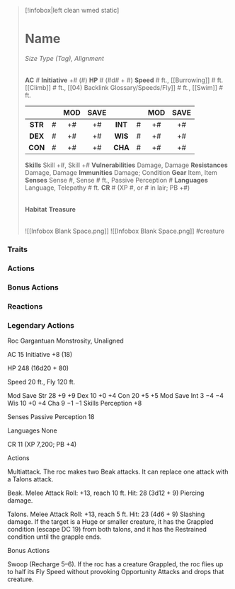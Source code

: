 > [!infobox|left clean wmed static]
> # Name
> *Size Type (Tag), Alignment*
> 
> | |
> | - |
> **AC** # **Initiative** +# (#)
> **HP** # (#d# + #)
> **Speed** # ft., [[Burrowing]] # ft. [[Climb]] # ft., [[04) Backlink Glossary/Speeds/Fly]] # ft., [[Swim]] # ft.
> 
> | | | MOD | SAVE | | | MOD | SAVE |
> | :-: | :-: | :-: | :-: | :-: | :-: | :-: | :-: |
> | **STR** | # | +# | +# | **INT** | # | +# | +# | 
> | **DEX** | # | +# | +# | **WIS** | # | +# | +# |
> | **CON** | # | +# | +# | **CHA** | # | +# | +# |
> **Skills** Skill +#, Skill +#
> **Vulnerabilities** Damage, Damage
> **Resistances** Damage, Damage
> **Immunities** Damage; Condition
> **Gear** Item, Item
> **Senses** Sense #, Sense # ft., Passive Perception #
> **Languages** Language, Telepathy # ft.
> **CR** # (XP #, or # in lair; PB +#)
>
> | |
> | - |
> **Habitat**
> **Treasure**
> 
> | |
> | - |
> ![[Infobox Blank Space.png]]
> ![[Infobox Blank Space.png]]
> #creature 


### Traits
### Actions
### Bonus Actions
### Reactions
### Legendary Actions
Roc
Gargantuan Monstrosity, Unaligned

AC 15 Initiative +8 (18)

HP 248 (16d20 + 80)

Speed 20 ft., Fly 120 ft.

Mod	Save
Str	28	+9	+9
Dex	10	+0	+4
Con	20	+5	+5
Mod	Save
Int	3	−4	−4
Wis	10	+0	+4
Cha	9	−1	−1
Skills Perception +8

Senses Passive Perception 18

Languages None

CR 11 (XP 7,200; PB +4)

Actions

Multiattack. The roc makes two Beak attacks. It can replace one attack with a Talons attack.

Beak. Melee Attack Roll: +13, reach 10 ft. Hit: 28 (3d12 + 9) Piercing damage.

Talons. Melee Attack Roll: +13, reach 5 ft. Hit: 23 (4d6 + 9) Slashing damage. If the target is a Huge or smaller creature, it has the Grappled condition (escape DC 19) from both talons, and it has the Restrained condition until the grapple ends.

Bonus Actions

Swoop (Recharge 5–6). If the roc has a creature Grappled, the roc flies up to half its Fly Speed without provoking Opportunity Attacks and drops that creature.